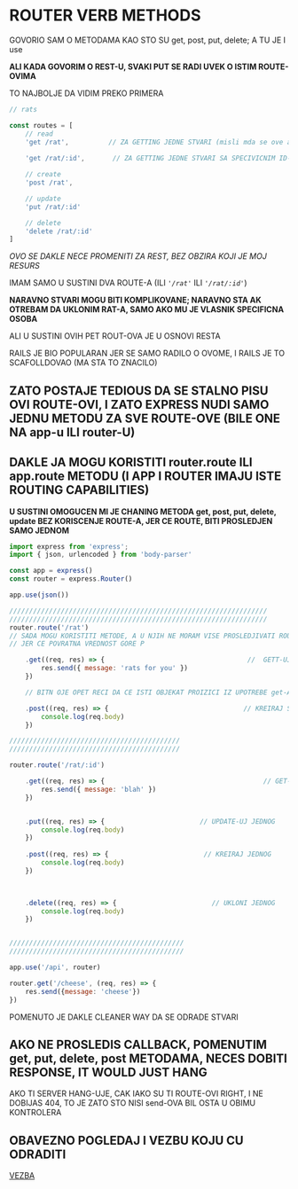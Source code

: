 # ROUTER VERB METHODS

GOVORIO SAM O METODAMA KAO STO SU get, post, put, delete; A TU JE I use

**ALI KADA GOVORIM O REST-U, SVAKI PUT SE RADI UVEK O ISTIM ROUTE-OVIMA**

TO NAJBOLJE DA VIDIM PREKO PRIMERA

```javascript
// rats

const routes = [
    // read
    'get /rat',          // ZA GETTING JEDNE STVARI (misli mda se ove autor prevario i da su u pitaju SVE 
                                                                                                    //STVARI)
    'get /rat/:id',       // ZA GETTING JEDNE STVARI SA SPECIVICNIM ID-JEM

    // create
    'post /rat',

    // update
    'put /rat/:id'

    // delete
    'delete /rat/:id'
]

```

*OVO SE DAKLE NECE PROMENITI ZA REST, BEZ OBZIRA KOJI JE MOJ RESURS*

IMAM SAMO U SUSTINI DVA ROUTE-A (ILI *`'/rat'`* ILI *`'/rat/:id'`*)

**NARAVNO STVARI MOGU BITI KOMPLIKOVANE; NARAVNO STA AK OTREBAM DA UKLONIM RAT-A, SAMO AKO MU JE VLASNIK SPECIFICNA OSOBA**

ALI U SUSTINI OVIH PET ROUT-OVA JE U OSNOVI RESTA

RAILS JE BIO POPULARAN JER SE SAMO RADILO O OVOME, I RAILS JE TO SCAFOLLDOVAO (MA STA TO ZNACILO)

## ZATO POSTAJE TEDIOUS DA SE STALNO PISU OVI ROUTE-OVI, I ZATO EXPRESS NUDI SAMO JEDNU METODU ZA SVE ROUTE-OVE (BILE ONE NA app-u ILI router-U)

## DAKLE JA MOGU KORISTITI router.route ILI app.route METODU (I APP I ROUTER IMAJU ISTE ROUTING CAPABILITIES)

**U SUSTINI OMOGUCEN MI JE CHANING METODA get, post, put, delete, update BEZ KORISCENJE ROUTE-A, JER CE ROUTE, BITI PROSLEDJEN SAMO JEDNOM**

```javascript
import express from 'express';
import { json, urlencoded } from 'body-parser'

const app = express()
const router = express.Router()

app.use(json())

/////////////////////////////////////////////////////////////////
/////////////////////////////////////////////////////////////////
router.route('/rat')
// SADA MOGU KORISTITI METODE, A U NJIH NE MORAM VISE PROSLEDJIVATI ROUTE-OVE
// JER CE POVRATNA VREDNOST GORE P

    .get((req, res) => {                                    //  GETT-UJ SVE
        res.send({ message: 'rats for you' })
    })

    // BITN OJE OPET RECI DA CE ISTI OBJEKAT PROIZICI IZ UPOTREBE get-A , TAK ODA SADA MOGU DA CHAIN-UJEM I post

    .post((req, res) => {                                  // KREIRAJ SVE
        console.log(req.body)
    })

///////////////////////////////////////////
///////////////////////////////////////////

router.route('/rat/:id')

    .get((req, res) => {                                        // GET-UJ JEDNOG
        res.send({ message: 'blah' })
    })


    .put((req, res) => {                        // UPDATE-UJ JEDNOG
        console.log(req.body)
    })
    
    .post((req, res) => {                        // KREIRAJ JEDNOG
        console.log(req.body)
    })


    
    .delete((req, res) => {                        // UKLONI JEDNOG
        console.log(req.body)
    })


////////////////////////////////////////////
////////////////////////////////////////////

app.use('/api', router)

router.get('/cheese', (req, res) => {
    res.send({message: 'cheese'})
})
```

POMENUTO JE DAKLE CLEANER WAY DA SE ODRADE STVARI

## AKO NE PROSLEDIS CALLBACK, POMENUTIM get, put, delete, post METODAMA, NECES DOBITI RESPONSE, IT WOULD JUST HANG

AKO TI SERVER HANG-UJE, CAK IAKO SU TI ROUTE-OVI RIGHT, I NE DOBIJAS 404, TO JE ZATO STO NISI send-OVA BIL OSTA U OBIMU KONTROLERA

## OBAVEZNO POGLEDAJ I VEZBU KOJU CU ODRADITI

[VEZBA](https://github.com/Rade58/apis_trying_out_and_practicing/blob/master/Node.js/1.%20API%20DESIGN/b%29%20EXPRESS/VEZBA/ROUTING%20VEZBA.md#router-and-sub-routes-vezba)
